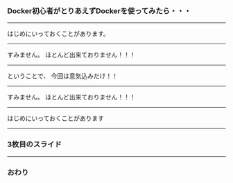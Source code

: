 ### Docker初心者がとりあえずDockerを使ってみたら・・・





---

はじめにいっておくことがあります。

---

すみません。
ほとんど出来ておりません！！！

---

ということで、
今回は意気込みだけ！！

---

すみません。
ほとんど出来ておりません！！！

---



はじめにいっておくことがあります

---


### 3枚目のスライド


---


### おわり
